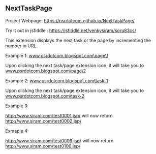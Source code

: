 ## NextTaskPage

Project Webpage: https://psrdotcom.github.io/NextTaskPage/

Try it out in jsfiddle : https://jsfiddle.net/venkysiram/soru83cs/

This extension displays the next task or the page by incrementing the number in URL.  

Example 1:  www.psrdotcom.blogspot.com\page\1

Upon clicking the next task/page extension icon, it will take you to  www.psrdotcom.blogspot.com\page\2  

Example 2:  www.psrdotcom.blogspot.com\task-1 

Upon clicking the next task/page extension icon, it will take you to  www.psrdotcom.blogspot.com\task-2

Example 3:  

http://www.siram.com/test0001.jsp/ will now return http://www.siram.com/test0002.jsp/

Exmaple 4:

http://www.siram.com/test0099.jsp/ will now return http://www.siram.com/test0100.jsp/
